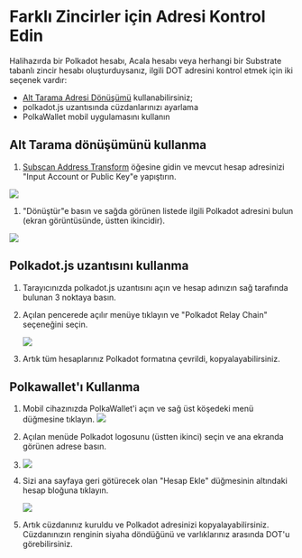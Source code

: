 # Farklı Zincirler için Adresi Kontrol Edin



Halihazırda bir Polkadot hesabı, Acala hesabı veya herhangi bir Substrate tabanlı zincir hesabı oluşturduysanız, ilgili DOT adresini kontrol etmek için iki seçenek vardır:

* [Alt Tarama Adresi Dönüşümü](https://acala-testnet.subscan.io/tools/ss58_transform) kullanabilirsiniz;
* polkadot.js uzantısında cüzdanlarınızı ayarlama
* PolkaWallet mobil uygulamasını kullanın

## Alt Tarama dönüşümünü kullanma

1. [Subscan Address Transform](https://acala-testnet.subscan.io/tools/ss58_transform) öğesine gidin ve mevcut hesap adresinizi "Input Account or Public Key"e yapıştırın.

![](https://i.imgur.com/v7damrj.png)

1. "Dönüştür"e basın ve sağda görünen listede ilgili Polkadot adresini bulun \(ekran görüntüsünde, üstten ikincidir\).

![](https://i.imgur.com/bv0T6dD.png)

## Polkadot.js uzantısını kullanma

1. Tarayıcınızda polkadot.js uzantısını açın ve hesap adınızın sağ tarafında bulunan 3 noktaya basın.
2. Açılan pencerede açılır menüye tıklayın ve "Polkadot Relay Chain" seçeneğini seçin.

   ![](https://i.imgur.com/GxbRxhs.jpg)

3. Artık tüm hesaplarınız Polkadot formatına çevrildi, kopyalayabilirsiniz.

## Polkawallet'ı Kullanma

1. Mobil cihazınızda PolkaWallet'i açın ve sağ üst köşedeki menü düğmesine tıklayın. ![](https://i.imgur.com/JwPrsVe.jpg%20=250x)
2. Açılan menüde Polkadot logosunu \(üstten ikinci\) seçin ve ana ekranda görünen adrese basın.
3. ![](https://i.imgur.com/YGx8nne.jpg%20=250x)
4. Sizi ana sayfaya geri götürecek olan "Hesap Ekle" düğmesinin altındaki hesap bloğuna tıklayın.

   ![](https://i.imgur.com/JwPrsVe.jpg%20=250x)

5. Artık cüzdanınız kuruldu ve Polkadot adresinizi kopyalayabilirsiniz. Cüzdanınızın renginin siyaha döndüğünü ve varlıklarınız arasında DOT'u görebilirsiniz.
